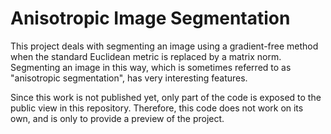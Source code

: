 # Anisotropic Image Segmentation

This project deals with segmenting an image using a gradient-free method
when the standard Euclidean metric is replaced by a matrix norm.
Segmenting an image in this way, which is sometimes referred to as
"anisotropic segmentation", has very interesting features.

Since this work is not published yet, only part of the code is exposed to
the public view in this repository. Therefore, this code does not work on
its own, and is only to provide a preview of the project. 
